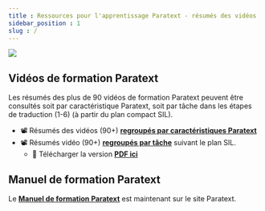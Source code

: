 ```yaml
---
title : Ressources pour l'apprentissage Paratext - résumés des vidéos 
sidebar_position : 1
slug : /
---
```


![](pathname:///img/cropped-PT9-web-banner.png)  


## Vidéos de formation Paratext
Les résumés des plus de 90 vidéos de formation Paratext peuvent être consultés soit par caractéristique Paratext, soit par tâche dans les étapes de traduction (1-6) (à partir du plan compact SIL).

- :film_projector: Résumés des vidéos (90+) [**regroupés par caractéristiques Paratext**](Video-summaries/00-list-of-videos.md)
- :film_projector: Résumés vidéo (90+) [**regroupés par tâche**](Video-summaries/00-TOC-overview.md) suivant le plan SIL.
	- :book: Télécharger la version [**PDF ici**](https://jennibeadle.github.io/paratext-vidsum/fr/Video-summaries/TOC-overview)

## Manuel de formation Paratext
Le [**Manuel de formation Paratext**](https://manual.paratext.org) est maintenant sur le site Paratext.


